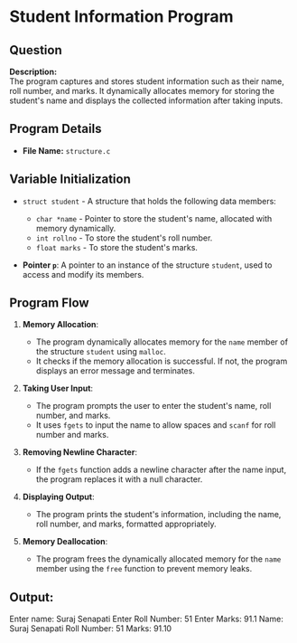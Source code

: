 # Student Information Program

## Question
**Description:**  
The program captures and stores student information such as their name, roll number, and marks. It dynamically allocates memory for storing the student's name and displays the collected information after taking inputs.

## Program Details

- **File Name:** `structure.c`

## Variable Initialization

- `struct student` - A structure that holds the following data members:
  - `char *name` - Pointer to store the student's name, allocated with memory dynamically.
  - `int rollno` - To store the student's roll number.
  - `float marks` - To store the student's marks.

- **Pointer `p`**: A pointer to an instance of the structure `student`, used to access and modify its members.

## Program Flow

1. **Memory Allocation**:
   - The program dynamically allocates memory for the `name` member of the structure `student` using `malloc`.
   - It checks if the memory allocation is successful. If not, the program displays an error message and terminates.

2. **Taking User Input**:
   - The program prompts the user to enter the student's name, roll number, and marks.
   - It uses `fgets` to input the name to allow spaces and `scanf` for roll number and marks.

3. **Removing Newline Character**:
   - If the `fgets` function adds a newline character after the name input, the program replaces it with a null character.

4. **Displaying Output**:
   - The program prints the student's information, including the name, roll number, and marks, formatted appropriately.

5. **Memory Deallocation**:
   - The program frees the dynamically allocated memory for the `name` member using the `free` function to prevent memory leaks.

## Output: 
Enter name: 
Suraj Senapati
Enter Roll Number:
51
Enter Marks:
91.1
Name: Suraj Senapati
Roll Number: 51
Marks: 91.10